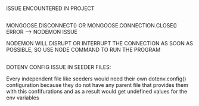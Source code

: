###

ISSUE ENCOUNTERED IN PROJECT

##

MONGOOSE.DISCONNECT() OR MONGOOSE.CONNECTION.CLOSE() ERROR --> NODEMON ISSUE

NODEMON WILL DISRUPT OR INTERRUPT THE CONNECTION AS SOON AS POSSIBLE, SO USE NODE COMMAND TO RUN THE PROGRAM

##

DOTENV CONFIG ISSUE IN SEEDER FILES:

Every independent file like seeders would need their own dotenv.config() configuration because they do not have any parent file that provides them with this confifurations and as a result would get undefined values for the env variables

